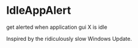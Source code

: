 # IdleAppAlert
get alerted when application gui X is idle

Inspired by the ridiculously slow Windows Update.

